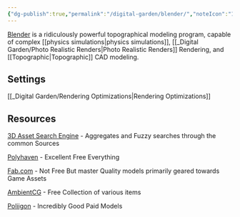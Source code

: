 ```yaml
---
{"dg-publish":true,"permalink":"/digital-garden/blender/","noteIcon":"1","created":"2025-04-06T22:58:41.636-04:00","updated":"2025-04-09T16:56:13.210-04:00"}
---
```


[Blender](https://Blender.org) is a ridiculously powerful topographical modeling program, capable of complex [[physics simulations\|physics simulations]], [[_Digital Garden/Photo Realistic Renders\|Photo Realistic Renders]] Rendering, and [[Topographic\|Topographic]] CAD modeling. 

## Settings
[[_Digital Garden/Rendering Optimizations\|Rendering Optimizations]]

## Resources
[3D Asset Search Engine](https://3dassets.one/?q=&sort=popular) - Aggregates and Fuzzy searches through the common Sources

[Polyhaven](https://polyhaven.com) - Excellent Free Everything

[Fab.com](https://fab.com) - Not Free But master Quality models primarily geared towards Game Assets

[AmbientCG](https://ambientcg.com) - Free Collection of various items

[Poliigon](https://www.poliigon.com) - Incredibly Good Paid Models





